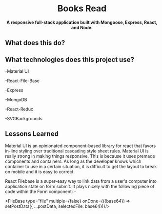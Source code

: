 
<h1 align="center">
  Books Read
</h1>

<h4 align="center">A responsive full-stack application built with Mongoose, Express, React, and Node.</h4>

## What does this do?

## What technologies does this project use? 

  -Material UI
  
  -React-File-Base
  
  -Express
  
  -MongoDB
  
  -React-Redux
  
  -SVGBackgrounds

## Lessons Learned

Material UI is an opinionated component-based library for react that favors in-line styling over traditional cascading style sheet rules. Material UI is really strong in making things responsive. This is because it uses premade components and containers. As long as the developer knows which container to use in a certain situation, it is difficult to get the layout to break on mobile and it is easy to correct.

React Filebase is a super-easy way to link data from a user's computer into application state on form submit. It plays nicely with the following piece of code within the Form component: 
  -<div className={classes.fileInput}><FileBase type="file" multiple={false} onDone={({base64}) => setPostData({ ...postData, selectedFile: base64})}/> </div>
